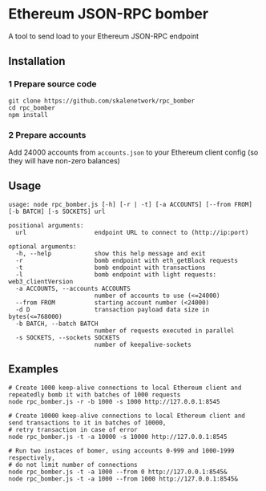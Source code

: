 # Ethereum JSON-RPC bomber

A tool to send load to your Ethereum JSON-RPC endpoint

## Installation

### 1 Prepare source code
```
git clone https://github.com/skalenetwork/rpc_bomber
cd rpc_bomber
npm install
```

### 2 Prepare accounts
Add 24000 accounts from `accounts.json` to your Ethereum client config (so they will have non-zero balances)

## Usage

```
usage: node rpc_bomber.js [-h] [-r | -t] [-a ACCOUNTS] [--from FROM] [-b BATCH] [-s SOCKETS] url

positional arguments:
  url                   endpoint URL to connect to (http://ip:port)

optional arguments:
  -h, --help            show this help message and exit
  -r                    bomb endpoint with eth_getBlock requests
  -t                    bomb endpoint with transactions
  -l                    bomb endpoint with light requests: web3_clientVersion
  -a ACCOUNTS, --accounts ACCOUNTS
                        number of accounts to use (<=24000)
  --from FROM           starting account number (<24000)
  -d D                  transaction payload data size in bytes(<=768000)
  -b BATCH, --batch BATCH
                        number of requests executed in parallel
  -s SOCKETS, --sockets SOCKETS
                        number of keepalive-sockets
```

## Examples

```
# Create 1000 keep-alive connections to local Ethereum client and repeatedly bomb it with batches of 1000 requests
node rpc_bomber.js -r -b 1000 -s 1000 http://127.0.0.1:8545

# Create 10000 keep-alive connections to local Ethereum client and send transactions to it in batches of 10000,
# retry transaction in case of error
node rpc_bomber.js -t -a 10000 -s 10000 http://127.0.0.1:8545

# Run two instaces of bomer, using accounts 0-999 and 1000-1999 respectively,
# do not limit number of connections
node rpc_bomber.js -t -a 1000 --from 0 http://127.0.0.1:8545&
node rpc_bomber.js -t -a 1000 --from 1000 http://127.0.0.1:8545&
```
